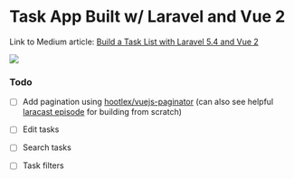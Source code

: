 Task App Built w/ Laravel and Vue 2
===

Link to Medium article: [Build a Task List with Laravel 5.4 and Vue 2](https://medium.com/@connorleech/build-a-task-list-with-laravel-5-4-and-vue-2-9be0bba06801)

![](https://cdn-images-1.medium.com/max/800/1*K4ql54DReAe8bguU0rTXtQ.png)

### Todo

- [ ] Add pagination using [hootlex/vuejs-paginator](https://github.com/hootlex/vuejs-paginator) (can also see helpful [laracast episode](https://laracasts.com/series/lets-build-a-forum-with-laravel/episodes/16) for building from scratch)

- [ ] Edit tasks

- [ ] Search tasks

- [ ] Task filters


